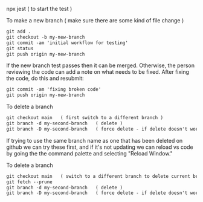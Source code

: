 npx jest  ( to start the test )


To make a new branch  ( make sure there are some kind of file change )
```md
git add .
git checkout -b my-new-branch
git commit -am 'initial workflow for testing'
git status
git push origin my-new-branch
```
If the new branch test passes then it can be merged.
Otherwise, the person reviewing the code can add a note on what needs to be fixed.
After fixing the code, do this and resubmit:

```md
git commit -am 'fixing broken code'
git push origin my-new-branch
```

To delete a branch
```md
git checkout main   ( first switch to a different branch )
git branch -d my-second-branch   ( delete )
git branch -D my-second-branch   ( force delete - if delete doesn't work )
```

If trying to use the same branch name as one that has been deleted on github
we can try these first, and if it's not updating we can reload vs code by going
the the command palette and selecting "Reload Window."

To delete a branch
```md
git checkout main   ( switch to a different branch to delete current branch )
git fetch --prune
git branch -d my-second-branch   ( delete )
git branch -D my-second-branch   ( force delete - if delete doesn't work )
```